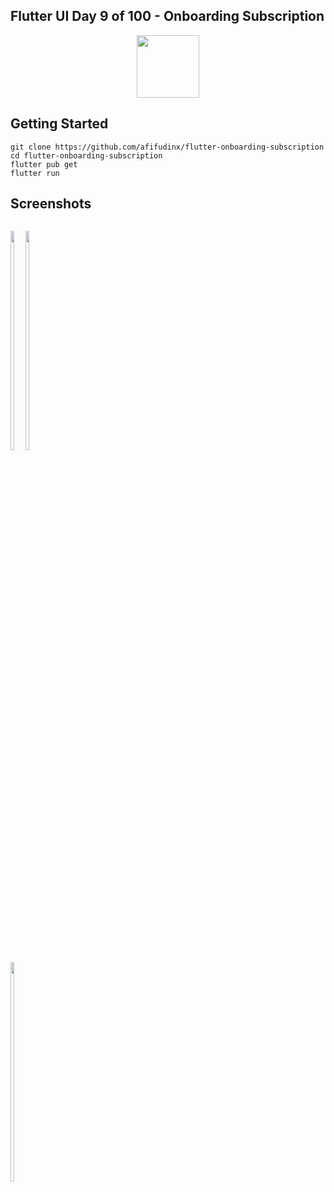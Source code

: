 ## Flutter UI Day 9 of 100 - Onboarding Subscription
<p align="center">
  <img src="https://avatars.githubusercontent.com/u/94339143?v=4" width=100/>
</p>

## Getting Started

```
git clone https://github.com/afifudinx/flutter-onboarding-subscription
cd flutter-onboarding-subscription
flutter pub get
flutter run
```

## Screenshots
<p style="float: left;">
  <img src="https://github.com/afifudinx/Flutter-Example/tree/main/Old/flutter-onboarding-subscription/blob/main/screenshots/1.png" width="30%"/>
  <img src="https://github.com/afifudinx/Flutter-Example/tree/main/Old/flutter-onboarding-subscription/blob/main/screenshots/2.png" width="30%"/>
  <img src="https://github.com/afifudinx/Flutter-Example/tree/main/Old/flutter-onboarding-subscription/blob/main/screenshots/3.png" width="30%"/>
</p>
